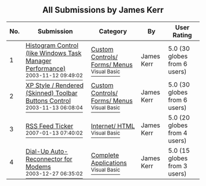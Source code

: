 ﻿<div align="center">

## All Submissions by James Kerr

</div>

No.  | Submission | Category | By   | User Rating
---- | ---------- | -------- | ---- | -----------
1 | [Histogram Control \(like Windows Task Manager Performance\)<br /><sup>2003-11-12 09:49:02</sup>](https://github.com/Planet-Source-Code/james-kerr-histogram-control-like-windows-task-manager-performance__1-49852) | [Custom Controls/ Forms/  Menus<br /><sup>Visual Basic</sup>](../ByCategory/custom-controls-forms-menus__1-4.md) | James Kerr | 5.0 (30 globes from 6 users)
2 | [XP Style / Rendered \(Skinned\) Toolbar Buttons Control<br /><sup>2003-11-13 06:08:04</sup>](https://github.com/Planet-Source-Code/james-kerr-xp-style-rendered-skinned-toolbar-buttons-control__1-49869) | [Custom Controls/ Forms/  Menus<br /><sup>Visual Basic</sup>](../ByCategory/custom-controls-forms-menus__1-4.md) | James Kerr | 5.0 (30 globes from 6 users)
3 | [RSS Feed Ticker<br /><sup>2007-01-13 07:40:02</sup>](https://github.com/Planet-Source-Code/james-kerr-rss-feed-ticker__1-67615) | [Internet/ HTML<br /><sup>Visual Basic</sup>](../ByCategory/internet-html__1-34.md) | James Kerr | 5.0 (20 globes from 4 users)
4 | [Dial\-Up Auto\-Reconnector for Modems<br /><sup>2003-12-27 06:35:02</sup>](https://github.com/Planet-Source-Code/james-kerr-dial-up-auto-reconnector-for-modems__1-50629) | [Complete Applications<br /><sup>Visual Basic</sup>](../ByCategory/complete-applications__1-27.md) | James Kerr | 5.0 (15 globes from 3 users)
